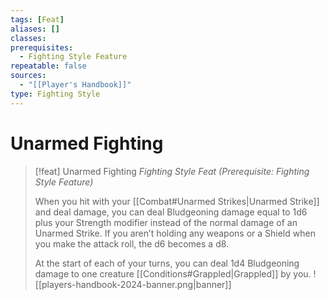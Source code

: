 ```yaml
---
tags: [Feat]
aliases: []
classes: 
prerequisites:
  - Fighting Style Feature
repeatable: false
sources:
  - "[[Player's Handbook]]"
type: Fighting Style
---
```

# Unarmed Fighting
>[!feat] Unarmed Fighting
>_Fighting Style Feat (Prerequisite: Fighting Style Feature)_
>
>When you hit with your [[Combat#Unarmed Strikes\|Unarmed Strike]] and deal damage, you can deal Bludgeoning damage equal to 1d6 plus your Strength modifier instead of the normal damage of an Unarmed Strike. If you aren’t holding any weapons or a Shield when you make the attack roll, the d6 becomes a d8.
>
>At the start of each of your turns, you can deal 1d4 Bludgeoning damage to one creature [[Conditions#Grappled\|Grappled]] by you.
![[players-handbook-2024-banner.png|banner]]
